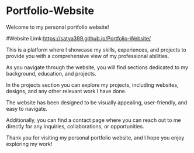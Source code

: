 # Portfolio-Website
Welcome to my personal portfolio website! 

#Website Limk:https://satya399.github.io/Portfolio-Website/

This is a platform where I showcase my skills, experiences, and projects to provide you with a comprehensive view of my professional abilities. 

As you navigate through the website, you will find sections dedicated to my background, education, and projects.

In the projects section you can explore my projects, including websites, designs, and any other relevant work I have done. 

The website has been designed to be visually appealing, user-friendly, and easy to navigate.

Additionally, you can find a contact page where you can reach out to me directly for any inquiries, collaborations, or opportunities. 

Thank you for visiting my personal portfolio website, and I hope you enjoy exploring my work!
